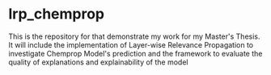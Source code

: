 # lrp_chemprop
This is the repository for that demonstrate my work for my Master's Thesis. It will include the implementation of Layer-wise Relevance Propagation to investigate Chemprop Model's prediction and the framework to evaluate the quality of explanations and explainability of the model
